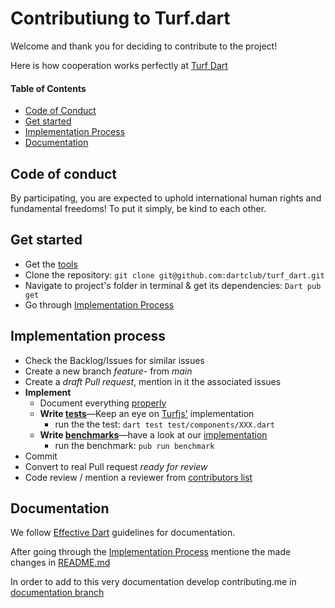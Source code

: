 # Contributiung to Turf.dart

Welcome and thank you for deciding to contribute to the project!

Here is how cooperation works perfectly at [Turf Dart](https://github.com/dartclub/turf_dart)
#### Table of Contents
  - [Code of Conduct](#code-of-conduct)
  - [Get started](#get-started)
  - [Implementation Process](#implementation-process)
  - [Documentation](#documentation)

## Code of conduct
By participating, you are expected to uphold international human rights and fundamental freedoms!
To put it simply, be kind to each other. 

## Get started
- Get the [tools](https://dart.dev/tools)
- Clone the repository: ```git clone git@github.com:dartclub/turf_dart.git```
- Navigate to project's folder in terminal & get its dependencies:  ```Dart pub get```
- Go through [Implementation Process](#implementation-process)

## Implementation process
- Check the Backlog/Issues for similar issues
- Create a new branch _feature-_ from _main_
- Create a _draft Pull request_, mention in it the associated issues
- **Implement**
  - Document everything [properly](#documentation)
  - **Write [tests](https://dart.dev/guides/testing)**―Keep an eye on [Turfjs'](https://github.com/Turfjs/turf) implementation
    - run the the test: ```dart test test/components/XXX.dart```
  - **Write [benchmarks](https://pub.dev/packages/benchmark)**―have a look at our [implementation](https://github.com/dartclub/turf_dart/tree/main/benchmark)
    - run the benchmark: ```pub run benchmark```
- Commit
- Convert to real Pull request _ready for review_
- Code review / mention a reviewer from [contributors list](https://github.com/dartclub/turf_dart/graphs/contributors) 


## Documentation
We follow [Effective Dart](https://dart.dev/guides/language/effective-dart/documentation) guidelines for documentation.

After going through the [Implementation Process](#implementation-process) mentione the made changes in [README.md](https://github.com/dartclub/turf_dart/blob/main/README.md)

In order to add to this very documentation develop contributing.me in [documentation branch](https://github.com/dartclub/turf_dart/tree/documentation)
